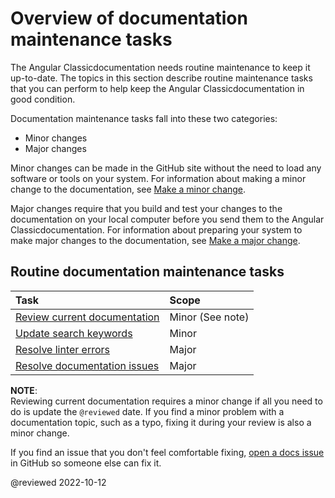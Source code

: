 # Overview of documentation maintenance tasks

The Angular Classicdocumentation needs routine maintenance to keep it up-to-date.
The topics in this section describe routine maintenance tasks that you can perform to help keep the Angular Classicdocumentation in good condition.

Documentation maintenance tasks fall into these two categories:

*   Minor changes
*   Major changes

Minor changes can be made in the GitHub site without the need to load any software or tools on your system.
For information about making a minor change to the documentation, see [Make a minor change](guide/contributors-guide-overview#make-a-minor-change).

Major changes require that you build and test your changes to the documentation on your local computer before you send them to the Angular Classicdocumentation.
For information about preparing your system to make major changes to the documentation, see [Make a major change](guide/contributors-guide-overview#make-a-major-change).

## Routine documentation maintenance tasks

| Task                                                     | Scope |
|:---                                                      |:---   |
| [Review current documentation](guide/reviewing-content)  | Minor \(See note\) |
| [Update search keywords](guide/updating-search-keywords) | Minor       |
| [Resolve linter errors](guide/docs-lint-errors)          | Major       |
| [Resolve documentation issues](guide/doc-select-issue)   | Major       |

<div class="alert is-helpful">

**NOTE**: <br />
Reviewing current documentation requires a minor change if all you need to do is update the `@reviewed`   date.
If you find a minor problem with a documentation topic, such as a typo, fixing it during your review is also a minor change.

If you find an issue that you don't feel comfortable fixing, [open a docs issue](https://github.com/angular/angular/issues/new?assignees=&labels=&template=3-docs-bug.yaml) in GitHub so someone else can fix it.

</div>

<!-- links -->

<!-- external links -->

<!-- end links -->

@reviewed 2022-10-12
